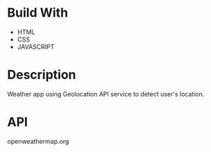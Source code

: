 # Build With

- HTML
- CSS 
- JAVASCRIPT
# Description
Weather app using Geolocation API service to detect user's location.
# API 
openweathermap.org



